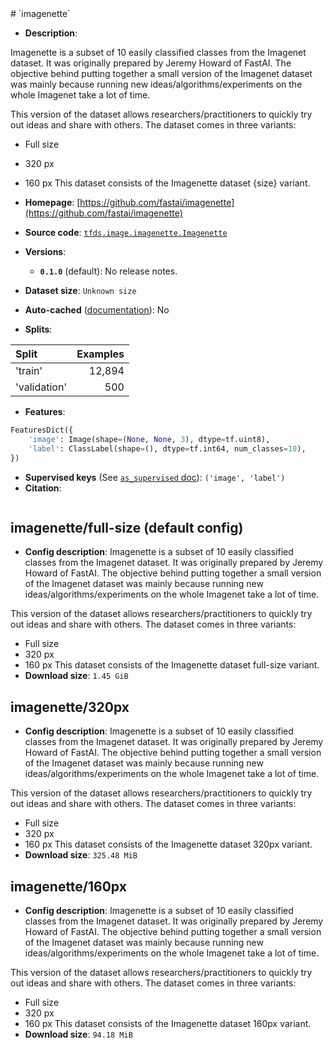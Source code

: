 <div itemscope itemtype="http://schema.org/Dataset">
  <div itemscope itemprop="includedInDataCatalog" itemtype="http://schema.org/DataCatalog">
    <meta itemprop="name" content="TensorFlow Datasets" />
  </div>
  <meta itemprop="name" content="imagenette" />
  <meta itemprop="description" content="Imagenette is a subset of 10 easily classified classes from the Imagenet&#10;dataset. It was originally prepared by Jeremy Howard of FastAI. The objective&#10;behind putting together a small version of the Imagenet dataset was mainly&#10;because running new ideas/algorithms/experiments on the whole Imagenet take a&#10;lot of time.&#10;&#10;This version of the dataset allows researchers/practitioners to quickly try out&#10;ideas and share with others. The dataset comes in three variants:&#10;&#10;  * Full size&#10;  * 320 px&#10;  * 160 px&#10;This dataset consists of the Imagenette dataset {size} variant.&#10;&#10;&#10;To use this dataset:&#10;&#10;```python&#10;import tensorflow_datasets as tfds&#10;&#10;ds = tfds.load(&#x27;imagenette&#x27;, split=&#x27;train&#x27;)&#10;for ex in ds.take(4):&#10;  print(ex)&#10;```&#10;&#10;See [the guide](https://www.tensorflow.org/datasets/overview) for more&#10;informations on [tensorflow_datasets](https://www.tensorflow.org/datasets).&#10;&#10;" />
  <meta itemprop="url" content="https://www.tensorflow.org/datasets/catalog/imagenette" />
  <meta itemprop="sameAs" content="https://github.com/fastai/imagenette" />
  <meta itemprop="citation" content="&#10;" />
</div>
# `imagenette`

*   **Description**:

Imagenette is a subset of 10 easily classified classes from the Imagenet
dataset. It was originally prepared by Jeremy Howard of FastAI. The objective
behind putting together a small version of the Imagenet dataset was mainly
because running new ideas/algorithms/experiments on the whole Imagenet take a
lot of time.

This version of the dataset allows researchers/practitioners to quickly try out
ideas and share with others. The dataset comes in three variants:

*   Full size
*   320 px
*   160 px This dataset consists of the Imagenette dataset {size} variant.

*   **Homepage**:
    [https://github.com/fastai/imagenette](https://github.com/fastai/imagenette)

*   **Source code**:
    [`tfds.image.imagenette.Imagenette`](https://github.com/tensorflow/datasets/tree/master/tensorflow_datasets/image/imagenette.py)

*   **Versions**:

    *   **`0.1.0`** (default): No release notes.

*   **Dataset size**: `Unknown size`

*   **Auto-cached**
    ([documentation](https://www.tensorflow.org/datasets/performances#auto-caching)):
    No

*   **Splits**:

Split        | Examples
:----------- | -------:
'train'      | 12,894
'validation' | 500

*   **Features**:

```python
FeaturesDict({
    'image': Image(shape=(None, None, 3), dtype=tf.uint8),
    'label': ClassLabel(shape=(), dtype=tf.int64, num_classes=10),
})
```
*   **Supervised keys** (See
    [`as_supervised` doc](https://www.tensorflow.org/datasets/api_docs/python/tfds/load)):
    `('image', 'label')`
*   **Citation**:

```

```

## imagenette/full-size (default config)

*   **Config description**: Imagenette is a subset of 10 easily classified
    classes from the Imagenet dataset. It was originally prepared by Jeremy
    Howard of FastAI. The objective behind putting together a small version of
    the Imagenet dataset was mainly because running new
    ideas/algorithms/experiments on the whole Imagenet take a lot of time.

This version of the dataset allows researchers/practitioners to quickly try out
ideas and share with others. The dataset comes in three variants:

*   Full size
*   320 px
*   160 px This dataset consists of the Imagenette dataset full-size variant.
*   **Download size**: `1.45 GiB`

## imagenette/320px

*   **Config description**: Imagenette is a subset of 10 easily classified
    classes from the Imagenet dataset. It was originally prepared by Jeremy
    Howard of FastAI. The objective behind putting together a small version of
    the Imagenet dataset was mainly because running new
    ideas/algorithms/experiments on the whole Imagenet take a lot of time.

This version of the dataset allows researchers/practitioners to quickly try out
ideas and share with others. The dataset comes in three variants:

*   Full size
*   320 px
*   160 px This dataset consists of the Imagenette dataset 320px variant.
*   **Download size**: `325.48 MiB`

## imagenette/160px

*   **Config description**: Imagenette is a subset of 10 easily classified
    classes from the Imagenet dataset. It was originally prepared by Jeremy
    Howard of FastAI. The objective behind putting together a small version of
    the Imagenet dataset was mainly because running new
    ideas/algorithms/experiments on the whole Imagenet take a lot of time.

This version of the dataset allows researchers/practitioners to quickly try out
ideas and share with others. The dataset comes in three variants:

*   Full size
*   320 px
*   160 px This dataset consists of the Imagenette dataset 160px variant.
*   **Download size**: `94.18 MiB`
